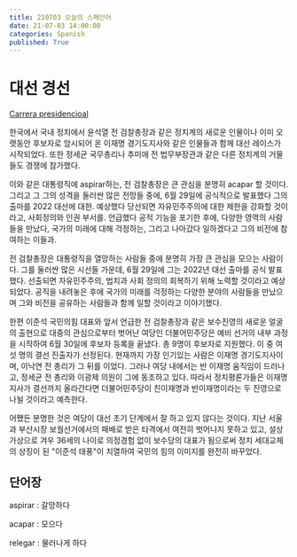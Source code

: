 ```yaml
---
title: 210703 오늘의 스페인어
date: 21-07-03 14:00:00
categories: Spanish
published: True
---
```


# 대선 경선

[Carrera presidencioal](http://world.kbs.co.kr/service/contents_view.htm?lang=s&menu_cate=issues&id=&board_seq=406049)

한국에서 국내 정치에서 윤석열 전 검찰총장과 같은 정치계의 새로운 인물이나 이미 오랫동안 후보자로 암시되어 온 이재명 경기도지사와 같은 인물들과 함께 대선 레이스가 시작되었다. 또한 정세균 국무총리나 추미애 전 법무부장관과 같은 다른 정치계의 거물들도 경쟁에 참가했다.

이와 같은 대통령직에 aspirar하는, 전 검찰총장은 큰 관심을 분명히 acapar 할 것이다. 그리고 그 그의 성격을 둘러싼 많은 전망들 중에, 6월 29일에 공식적으로 발표했다 그의 출마를 2022 대선에 대한. 예상했다 당선되면 자유민주주의에 대한 제한을 강화할 것이라고, 사회정의와 인권 부서를. 언급했다 공적 기능을 포기한 후에, 다양한 영역의 사람들을 만났다, 국가의 미래에 대해 걱정하는, 그리고 나아갔다 일하겠다고 그의 비전에 참여하는 이들과.

전 검찰총장은 대통령직을 열망하는 사람들 중에 분명히 가장 큰 관심을 모으는 사람이다. 그를 둘러싼 많은 시선들 가운데, 6월 29일에 그는 2022년 대선 출마를 공식 발표했다. 선출되면 자유민주주의, 법치과 사회 정의의 회복하기 위해 노력할 것이라고 예상되었다. 공직을 내려놓은 후에 국가의 미래를 걱정하는 다양한 분야의 사람들을 만났으며 그와 비전을 공유하는 사람들과 함께 일할 것이라고 이야기했다.

한편 이준석 국민의힘 대표와 앞서 언급한 전 검찰총장과 같은 보수진영의 새로운 얼굴의 출현으로 대중의 관심으로부터 벗어난 여당인 더불어민주당은 예비 선거의 내부 과정을 시작하여 6월 30일에 후보자 등록을 끝냈다. 총 9명이 후보자로 지원했다. 이 중 여섯 명의 결선 진출자가 선정된다. 현재까지 가장 인기있는 사람은 이재명 경기도지사이며, 이낙연 전 총리가 그 뒤를 이었다. 그러나 여당 내에서는 반 이재명 움직임이 드러나고, 정세균 전 총리와 이광제 의원이 그에 동조하고 있다. 따라서 정치평론가들은 이재명 지사가 결선까지 올라간다면 더불어민주당이 친이재명과 반이재명이라는 두 진영으로 나뉠 것이라고 예측한다.

어쨌든 분명한 것은 여당이 대선 초기 단계에서 잘 하고 있지 않다는 것이다. 지난 서울과 부산시장 보궐선거에서의 패배로 받은 타격에서 여전히 벗어나지 못하고 있고, 설상가상으로 겨우 36세의 나이로 의정경험 없이 보수당의 대표가 됨으로써 정치 세대교체의 상징이 된 "이준석 태풍"이 치열하여 국민의 힘의 이미지를 완전히 바꾸었다.

## 단어장

aspirar : 갈망하다

acapar : 모으다

relegar : 물러나게 하다
